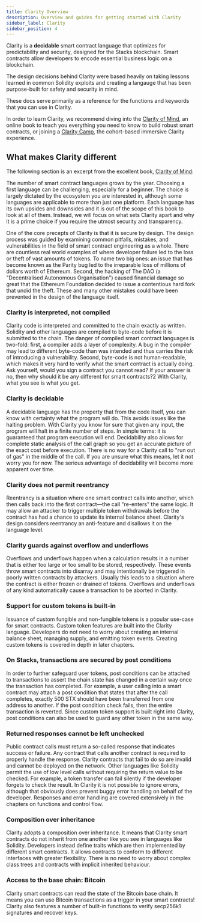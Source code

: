 ```yaml
---
title: Clarity Overview
description: Overview and guides for getting started with Clarity
sidebar_label: Clarity
sidebar_position: 4
---
```


Clarity is a **decidable** smart contract language that optimizes for predictability and security, designed for the Stacks blockchain. Smart contracts allow developers to encode essential business logic on a blockchain.

The design decisions behind Clarity were based heavily on taking lessons learned in common Solidity exploits and creating a langauge that has been purpose-built for safety and security in mind.

These docs serve primarily as a reference for the functions and keywords that you can use in Clarity.

In order to learn Clarity, we recommend diving into the [Clarity of Mind](https://book.clarity-lang.org/), an online book to teach you everything you need to know to build robust smart contracts, or joining a [Clarity Camp](https://clarity-lang.org/universe#camp), the cohort-based immersive Clarity experience.

## What makes Clarity different
The following section is an excerpt from the excellent book, [Clarity of Mind](https://book.clarity-lang.org/ch00-00-introduction.html):

The number of smart contract languages grows by the year. Choosing a first language can be challenging, especially for a beginner. The choice is largely dictated by the ecosystem you are interested in, although some languages are applicable to more than just one platform. Each language has its own upsides and downsides and it is out of the scope of this book to look at all of them. Instead, we will focus on what sets Clarity apart and why it is a prime choice if you require the utmost security and transparency.

One of the core precepts of Clarity is that it is secure by design. The design process was guided by examining common pitfalls, mistakes, and vulnerabilities in the field of smart contract engineering as a whole. There are countless real world examples of where developer failure led to the loss or theft of vast amounts of tokens. To name two big ones: an issue that has become known as the Parity bug led to the irreparable loss of millions of dollars worth of Ethereum. Second, the hacking of The DAO (a "Decentralised Autonomous Organisation") caused financial damage so great that the Ethereum Foundation decided to issue a contentious hard fork that undid the theft. These and many other mistakes could have been prevented in the design of the language itself.

### Clarity is interpreted, not compiled
Clarity code is interpreted and committed to the chain exactly as written. Solidity and other languages are compiled to byte-code before it is submitted to the chain. The danger of compiled smart contract languages is two-fold: first, a compiler adds a layer of complexity. A bug in the compiler may lead to different byte-code than was intended and thus carries the risk of introducing a vulnerability. Second, byte-code is not human-readable, which makes it very hard to verify what the smart contract is actually doing. Ask yourself, would you sign a contract you cannot read? If your answer is no, then why should it be any different for smart contracts?2 With Clarity, what you see is what you get.

### Clarity is decidable
A decidable language has the property that from the code itself, you can know with certainty what the program will do. This avoids issues like the halting problem. With Clarity you know for sure that given any input, the program will halt in a finite number of steps. In simple terms: it is guaranteed that program execution will end. Decidability also allows for complete static analysis of the call graph so you get an accurate picture of the exact cost before execution. There is no way for a Clarity call to "run out of gas" in the middle of the call. If you are unsure what this means, let it not worry you for now. The serious advantage of decidability will become more apparent over time.

### Clarity does not permit reentrancy
Reentrancy is a situation where one smart contract calls into another, which then calls back into the first contract—the call "re-enters" the same logic. It may allow an attacker to trigger multiple token withdrawals before the contract has had a chance to update its internal balance sheet. Clarity's design considers reentrancy an anti-feature and disallows it on the language level.

### Clarity guards against overflow and underflows
Overflows and underflows happen when a calculation results in a number that is either too large or too small to be stored, respectively. These events throw smart contracts into disarray and may intentionally be triggered in poorly written contracts by attackers. Usually this leads to a situation where the contract is either frozen or drained of tokens. Overflows and underflows of any kind automatically cause a transaction to be aborted in Clarity.

### Support for custom tokens is built-in
Issuance of custom fungible and non-fungible tokens is a popular use-case for smart contracts. Custom token features are built into the Clarity language. Developers do not need to worry about creating an internal balance sheet, managing supply, and emitting token events. Creating custom tokens is covered in depth in later chapters.

### On Stacks, transactions are secured by post conditions
In order to further safeguard user tokens, post conditions can be attached to transactions to assert the chain state has changed in a certain way once the transaction has completed. For example, a user calling into a smart contract may attach a post condition that states that after the call completes, exactly 500 STX should have been transferred from one address to another. If the post condition check fails, then the entire transaction is reverted. Since custom token support is built right into Clarity, post conditions can also be used to guard any other token in the same way.

### Returned responses cannot be left unchecked
Public contract calls must return a so-called response that indicates success or failure. Any contract that calls another contract is required to properly handle the response. Clarity contracts that fail to do so are invalid and cannot be deployed on the network. Other languages like Solidity permit the use of low level calls without requiring the return value to be checked. For example, a token transfer can fail silently if the developer forgets to check the result. In Clarity it is not possible to ignore errors, although that obviously does prevent buggy error handling on behalf of the developer. Responses and error handling are covered extensively in the chapters on functions and control flow.

### Composition over inheritance
Clarity adopts a composition over inheritance. It means that Clarity smart contracts do not inherit from one another like you see in languages like Solidity. Developers instead define traits which are then implemented by different smart contracts. It allows contracts to conform to different interfaces with greater flexibility. There is no need to worry about complex class trees and contracts with implicit inherited behaviour.

### Access to the base chain: Bitcoin
Clarity smart contracts can read the state of the Bitcoin base chain. It means you can use Bitcoin transactions as a trigger in your smart contracts! Clarity also features a number of built-in functions to verify secp256k1 signatures and recover keys.
